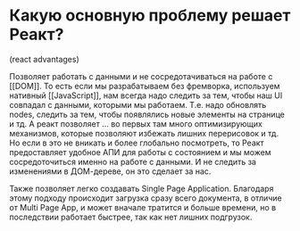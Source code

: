 # Какую основную проблему решает Реакт?
(react advantages)

Позволяет работать с данными и не сосредотачиваться на работе с [[DOM]]. То есть если мы разрабатываем без фремворка, используем нативный [[JavaScript]], нам всегда надо следить за тем, чтобы наш UI совпадал с данными, которыми мы работаем. 
Т.е. надо обновлять nodes, следить за тем, чтобы появлялись новые элементы на странице и тд. 
А реакт позволяет … во первых там много оптимизирующих механизмов, которые позволяют избежать лишних перерисовок и тд. Но если в это не вникать и более глобально посмотреть, то Реакт предоставляет удобное АПИ для работы с состоянием и мы можем сосредоточиться именно на работе с данными. И не следить за изменениями в ДОМ-дереве, он это сделает за нас.

Также позволяет легко создавать Single Page Application. Благодаря этому подходу происходит загрузка сразу всего документа, в отличие от Multi Page App, и может вначале тратится и больше времени, но в последствии работает быстрее, так как нет лишних подгрузок.